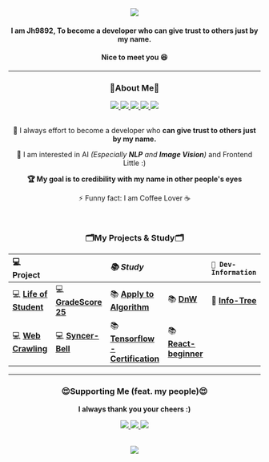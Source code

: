 <div align="center">
  <img src="https://capsule-render.vercel.app/api?type=waving&color=c3a2e0&height=250&section=header&text=I'm%20JH9892&fontColor=ffffff&fontSize=90"/>
  <h4>I am <b>Jh9892</b>, To become a developer who <b>can give trust to others just by my name.</b></h4>
  <h4>Nice to meet you 😆</h4>
</div>  

___ 

<h3 align="center">💬About Me💬</h3>
<div align="center">
    <a href="https://velog.io/@xaihun98" target="_blank">
      <img src="https://img.shields.io/badge/Velog-11B48A?style=flat&logo=Vimeo&logoColor=white">
    </a>
    <a href="https://hunspace.notion.site/hunspace/Jh-c715a3d575d948cfb06dc239013d3391" target="_blank">
      <img src="https://img.shields.io/badge/Notion-FDF6F0?style=flat&logo=Notion&logoColor=000000"/>
    </a>
    <a href="https://github.com/JH9892" target="_blank">
      <img src="https://img.shields.io/badge/Github-000000?style=flat&logo=github&logoColor=white">
    </a>
    <a href="https://instagram.com/_xaihoon/" target="_blank">
      <img src="https://img.shields.io/badge/Instagram-ff69b4?style=flat&logo=instagram&logoColor=white">
    </a>
    <a href="https://www.facebook.com/j9892/" target="_blank">
      <img src="https://img.shields.io/badge/Facebook-blue?style=flat&logo=facebook&logoColor=white">
    </a>
    <br>
  </div>
  <br>
<div align="center">
  <p>👊 I always effort to become a developer who <b>can give trust to others just by my name.</b> </p>
  <p>🌱 I am interested in AI <i>(Especially <b>NLP</b> and <b>Image Vision</b>)</i> and Frontend Little :)</p>
  <p><b>🏆 My goal is to credibility with my name in other people's eyes</b></p>
  <p>⚡ Funny fact: I am Coffee Lover ☕</p>
  <br>
</div>

<h3 align="center">🗂My Projects & Study🗂</h3>

|**💻 Project**|     |*📚 Study*|    |**`📙 Dev-Information`**|
|:--------------|:---|:----------|:---|:-----------------------|  
| 💻 **[Life of Student](https://github.com/JH9892/Life_of_Student)** | 💻 **[GradeScore 25](https://github.com/JH9892/GradeScore-25)** | 📚 **[Apply to Algorithm](https://github.com/JH9892/A2A)** | 📚 **[DnW](https://github.com/JH9892/dnw)** | 📙 **[Info-Tree](https://github.com/DevvIll/InfoTree)**
| 💻 **[Web Crawling](https://github.com/JH9892/SPTJ_Web-Crawling)** | 💻 **[Syncer-Bell](https://github.com/DevvIll/Syncer-Bell_Front)**  | 📚 **[Tensorflow - Certification](https://github.com/JH9892/tf-cert)** | 📚 **[React-beginner](https://github.com/JH9892/Movie-APP)**  |  |

___

<h3 align="center">😍Supporting Me (feat. my people)😍</h3>  
<div align="center">
<p><b>I always thank you your cheers :)</b></p>
<table>
  <tr>
    <a href="https://github.com/hm5938" align="center">
      <img src=https://img.shields.io/badge/Android-Hyemm-B39DDB?style=flat-square&logo=Android&labelColor=004D40 />
    </ a> 
    <a href="https://github.com/upswp" align="center">
      <img src=https://img.shields.io/badge/Spring-Upswp-283593?style=flat-square&logo=Spring&labelColor=F9FBE7 />
    </ a>
    <a href="https://github.com/HS98094" align="center">
      <img src=https://img.shields.io/badge/Team.DeVlll-HS98094-002d75?style=flat-square&labelColor=DA1F26 />
    </a>
  </tr>
</table>
</div>

<div align="center"><img src="https://capsule-render.vercel.app/api?type=waving&color=c3a2e0&height=250&section=footer"/></div>
